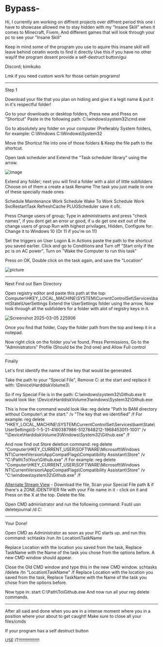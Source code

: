 # Bypass-

Hi, I currently am working on diffrent projects over diffrent period this one i have to showcase allowed me to stay hidden with my "Insane Skill"
when it comes to Minecraft, Fivem, And different games that will look through your pc to see your "Insane Skill"

Keep in mind some of the program you use to aquire this insane skill will leave behind ceratin words to find it directly
Use this if you have no other way/if the program dosent provide a self-destruct button/gui

Discord; kimikuko

Lmk if you need custom work for those certain programs!

-----------------------------------------------------------------------------------------

Step 1

Download your file that you plan on hidiing and give it a legit name & put it in it's respectful folder!


Go to your downloads or desktop folders, Press new and Press on "Shortcut" 
Paste in the following path:
C:\windows\system32\cmd.exe


Go to absolutely any folder on your computer (Preferably System folders, for example:
C:\Windows
C:\Windows\System32

Move the Shortcut file into one of those folders & Keep the file path to the shortcut. 

Open task scheduler and Extend the "Task scheduler library" using the arrow.

![image](https://github.com/user-attachments/assets/bb5c4f73-476f-4e17-b4c7-1a1353d0bd32)

Extend any folder; next you will find a folder with a alot of little subfolders
Choose on of them a create a task
Rename The task you just made to one of these specially made ones

Schedule Maintenance Work
Schedule Wake To Work
Schedule Work
SvcRestartTask
RefreshCache
PLUGScheduler                     save it ofc.




Press Change users of group; Type in administraotrs and press "check names", if you dont get an error ur good, if u do get one exit out of the change users of group 
Run with highest privilages, Hidden, Configure for: Change it to Windows 10 (Or 11 if you're on 11) 

Set the triggers on User Logon & in Actions paste the path to the shortcut you saved earlier. 
Click and go to Conditions and Turn off "Start only if the pc is on AC power", Turn on "Wake the Computer to run this task" 

Press on OK, Double click on the task again, and save the "Location"





![picture](https://github.com/user-attachments/assets/af53cf93-b918-420e-abb7-a0f6b7c475bf)

----------------------------

Next Find out Bam Directory 

Open registry editor and paste this path at the top:
Computer\HKEY_LOCAL_MACHINE\SYSTEM\CurrentControlSet\Services\bam\State\UserSettings
Extend the UserSettings folder using the arrow, Now look through all the subfolders for a folder with alot of registry keys in it.

![Screenshot 2025-03-05 225906](https://github.com/user-attachments/assets/74b7e788-71c1-4fed-9b60-a85b5954355f)

Once you find that folder, Copy the folder path from the top and keep it in a notepad. 

Now right click on the folder you've found, Press Permissions, Go to the "Administrators" Profile (Should be the 2nd one) and Allow Full control

----------------------------

Finally 

Let's first identify the name of the key that would be generated.

Take the path to your "Special File", Remove C: at the start and replace it with: 
\Device\HarddiskVolume3\

So if my Special File is in the path:
C:\windows\system32\Github.exe
It would look like:
\Device\HarddiskVolume3\windows\System32\Github.exe

This is how the command would look like:
reg delete "Path to BAM directory without Computer\ at the start." /v "The key that we identified" /f 
For example: 
reg delete "HKEY_LOCAL_MACHINE\SYSTEM\CurrentControlSet\Services\bam\State\UserSettings\S-1-5-21-4160387986-5127848212-1968453011-1001" /v "\Device\HarddiskVolume3\Windows\System32\Github.exe" /f

And now find out Store deletion command:
reg delete "Computer\HKEY_CURRENT_USER\SOFTWARE\Microsoft\Windows NT\CurrentVersion\AppCompatFlags\Compatibility Assistant\Store" /v "C:\Path\To\Your\Github.exe" /f 
For example: 
reg delete "Computer\HKEY_CURRENT_USER\SOFTWARE\Microsoft\Windows NT\CurrentVersion\AppCompatFlags\Compatibility Assistant\Store" /v "C:\windows\system32\Github.exe" /f



[Alternate Stream View](https://www.majorgeeks.com/files/details/alternatestreamview.html) - Download the file, Scan your Special File path & if there's a ZONE.IDENTIFIER file with your File name in it - click on it and Press on the X at the top. Delete the file. 

Open CMD administrator and run the following command:
Fsutil usn deletejournal /d C: 


------------------------------------------------------

Your Done!

Open CMD as Administrator as soon as your PC starts up. 
and run this command: 
schtasks /run /tn Location\TaskName

Replace Location with the location you saved from the task, Replace TaskName with the Name of the task you chose from the options before. 
A new CMD window should appear.

Close the Old CMD window and type this in the new CMD window.
schtasks /delete /tn "Location\TaskName" /f
Replace Location with the location you saved from the task, Replace TaskName with the Name of the task you chose from the options before. 

Now type in: 
start C:\Path\To\Github.exe
And now run all your reg delete commands.

-----------------------------------

After all said and done when you are in a intense moment where you in a position where your about to get caught! Make sure to close all your files/cmds


If your program has a self destruct button

USE IT!!!!!!!!!!!!!!!!!





